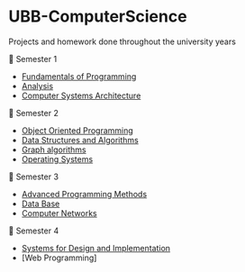 # UBB-ComputerScience
Projects and homework done throughout the university years

:open_book: Semester 1
  - [Fundamentals of Programming](https://github.com/NikAlien/Fundamentals-of-Programming)
  - [Analysis](https://github.com/NikAlien/Analysis)
  - [Computer Systems Architecture](https://github.com/NikAlien/Computer-Systems-Architecture)

:open_book: Semester 2
  - [Object Oriented Programming](https://github.com/NikAlien/Object-Oriented-Programming)
  - [Data Structures and Algorithms](https://github.com/NikAlien/Data-Structures-and-Algorithms)
  - [Graph algorithms](https://github.com/NikAlien/Graph-algorithms)
  - [Operating Systems](https://github.com/NikAlien/Operating-Systems)

:open_book: Semester 3
  - [Advanced Programming Methods](https://github.com/NikAlien/Toy-Language-Interpretor)
  - [Data Base](https://github.com/NikAlien/Data-Base)
  - [Computer Networks](https://github.com/NikAlien/Computer-Network)

:open_book: Semester 4
  - [Systems for Design and Implementation](https://github.com/NikAlien/GenshinProject)
  - [Web Programming]
